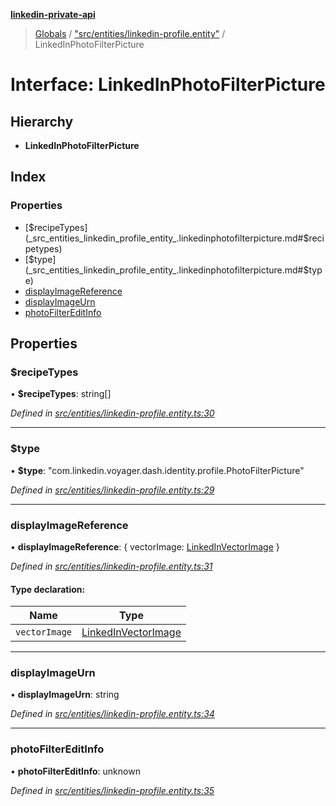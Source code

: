 **[linkedin-private-api](../README.md)**

> [Globals](../globals.md) / ["src/entities/linkedin-profile.entity"](../modules/_src_entities_linkedin_profile_entity_.md) / LinkedInPhotoFilterPicture

# Interface: LinkedInPhotoFilterPicture

## Hierarchy

* **LinkedInPhotoFilterPicture**

## Index

### Properties

* [$recipeTypes](_src_entities_linkedin_profile_entity_.linkedinphotofilterpicture.md#$recipetypes)
* [$type](_src_entities_linkedin_profile_entity_.linkedinphotofilterpicture.md#$type)
* [displayImageReference](_src_entities_linkedin_profile_entity_.linkedinphotofilterpicture.md#displayimagereference)
* [displayImageUrn](_src_entities_linkedin_profile_entity_.linkedinphotofilterpicture.md#displayimageurn)
* [photoFilterEditInfo](_src_entities_linkedin_profile_entity_.linkedinphotofilterpicture.md#photofiltereditinfo)

## Properties

### $recipeTypes

•  **$recipeTypes**: string[]

*Defined in [src/entities/linkedin-profile.entity.ts:30](https://github.com/eilonmore/linkedin-private-api/blob/614bdb1/src/entities/linkedin-profile.entity.ts#L30)*

___

### $type

•  **$type**: \"com.linkedin.voyager.dash.identity.profile.PhotoFilterPicture\"

*Defined in [src/entities/linkedin-profile.entity.ts:29](https://github.com/eilonmore/linkedin-private-api/blob/614bdb1/src/entities/linkedin-profile.entity.ts#L29)*

___

### displayImageReference

•  **displayImageReference**: { vectorImage: [LinkedInVectorImage](_src_entities_linkedin_vector_image_entity_.linkedinvectorimage.md)  }

*Defined in [src/entities/linkedin-profile.entity.ts:31](https://github.com/eilonmore/linkedin-private-api/blob/614bdb1/src/entities/linkedin-profile.entity.ts#L31)*

#### Type declaration:

Name | Type |
------ | ------ |
`vectorImage` | [LinkedInVectorImage](_src_entities_linkedin_vector_image_entity_.linkedinvectorimage.md) |

___

### displayImageUrn

•  **displayImageUrn**: string

*Defined in [src/entities/linkedin-profile.entity.ts:34](https://github.com/eilonmore/linkedin-private-api/blob/614bdb1/src/entities/linkedin-profile.entity.ts#L34)*

___

### photoFilterEditInfo

•  **photoFilterEditInfo**: unknown

*Defined in [src/entities/linkedin-profile.entity.ts:35](https://github.com/eilonmore/linkedin-private-api/blob/614bdb1/src/entities/linkedin-profile.entity.ts#L35)*
